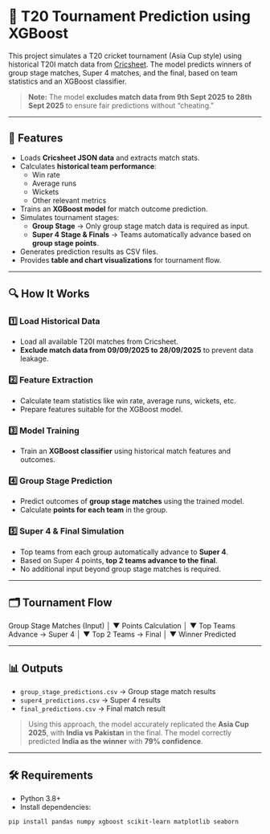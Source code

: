 # 🏏 T20 Tournament Prediction using XGBoost

This project simulates a T20 cricket tournament (Asia Cup style) using historical T20I match data from [Cricsheet](https://cricsheet.org/). The model predicts winners of group stage matches, Super 4 matches, and the final, based on team statistics and an XGBoost classifier.  

> **Note:** The model **excludes match data from 9th Sept 2025 to 28th Sept 2025** to ensure fair predictions without “cheating.”

---

## 📌 Features

- Loads **Cricsheet JSON data** and extracts match stats.
- Calculates **historical team performance**:
  - Win rate
  - Average runs
  - Wickets
  - Other relevant metrics
- Trains an **XGBoost model** for match outcome prediction.
- Simulates tournament stages:
  - **Group Stage** → Only group stage match data is required as input.
  - **Super 4 Stage & Finals** → Teams automatically advance based on **group stage points**.
- Generates prediction results as CSV files.
- Provides **table and chart visualizations** for tournament flow.

---

## 🔍 How It Works

### 1️⃣ Load Historical Data
- Load all available T20I matches from Cricsheet.  
- **Exclude match data from 09/09/2025 to 28/09/2025** to prevent data leakage.

### 2️⃣ Feature Extraction
- Calculate team statistics like win rate, average runs, wickets, etc.
- Prepare features suitable for the XGBoost model.

### 3️⃣ Model Training
- Train an **XGBoost classifier** using historical match features and outcomes.

### 4️⃣ Group Stage Prediction
- Predict outcomes of **group stage matches** using the trained model.  
- Calculate **points for each team** in the group.

### 5️⃣ Super 4 & Final Simulation
- Top teams from each group automatically advance to **Super 4**.  
- Based on Super 4 points, **top 2 teams advance to the final**.  
- No additional input beyond group stage matches is required.

---

## 🗂️ Tournament Flow

Group Stage Matches (Input)
│
▼
Points Calculation
│
▼
Top Teams Advance → Super 4
│
▼
Top 2 Teams → Final
│
▼
Winner Predicted


---

## 📊 Outputs

- `group_stage_predictions.csv` → Group stage match results  
- `super4_predictions.csv` → Super 4 results  
- `final_predictions.csv` → Final match result  

> Using this approach, the model accurately replicated the **Asia Cup 2025**, with **India vs Pakistan** in the final. The model correctly predicted **India as the winner** with **79% confidence**.

---

## 🛠️ Requirements

- Python 3.8+
- Install dependencies:
```bash
pip install pandas numpy xgboost scikit-learn matplotlib seaborn

